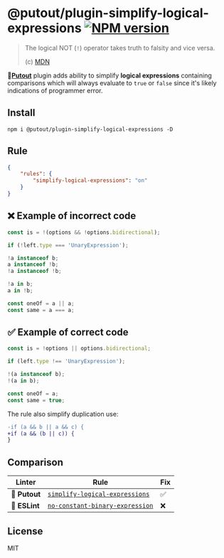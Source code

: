 # @putout/plugin-simplify-logical-expressions [![NPM version][NPMIMGURL]][NPMURL]

[NPMIMGURL]: https://img.shields.io/npm/v/@putout/plugin-simplify-logical-expressions.svg?style=flat&longCache=true
[NPMURL]: https://npmjs.org/package/@putout/plugin-simplify-logical-expressions "npm"

> The logical NOT (`!`) operator takes truth to falsity and vice versa.
>
> (c) [MDN](https://developer.mozilla.org/en-US/docs/Web/JavaScript/Reference/Operators/Logical_NOT)

🐊[**Putout**](https://github.com/coderaiser/putout) plugin adds ability to simplify **logical expressions** containing
comparisons which will always evaluate to `true` or `false` since it's  likely indications of programmer error.

## Install

```
npm i @putout/plugin-simplify-logical-expressions -D
```

## Rule

```json
{
    "rules": {
        "simplify-logical-expressions": "on"
    }
}
```

## ❌ Example of incorrect code

```js
const is = !(options && !options.bidirectional);

if (!left.type === 'UnaryExpression');

!a instanceof b;
a instanceof !b;
!a instanceof !b;

!a in b;
a in !b;

const oneOf = a || a;
const same = a === a;
```

## ✅ Example of correct code

```js
const is = !options || options.bidirectional;

if (left.type !== 'UnaryExpression');

!(a instanceof b);
!(a in b);

const oneOf = a;
const same = true;
```

The rule also simplify duplication use:

```diff
-if (a && b || a && c) {
+if (a && (b || c)) {
}
```

## Comparison

Linter | Rule | Fix
--------|-------|------------|
🐊 **Putout**| [`simplify-logical-expressions`](https://github.com/coderaiser/putout/tree/master/packages/plugin-simplify-logical-expressions#readme)| ✅
🦕 **ESLint** | [`no-constant-binary-expression`](https://eslint.org/docs/rules/no-constant-binary-expression) | ❌

## License

MIT
